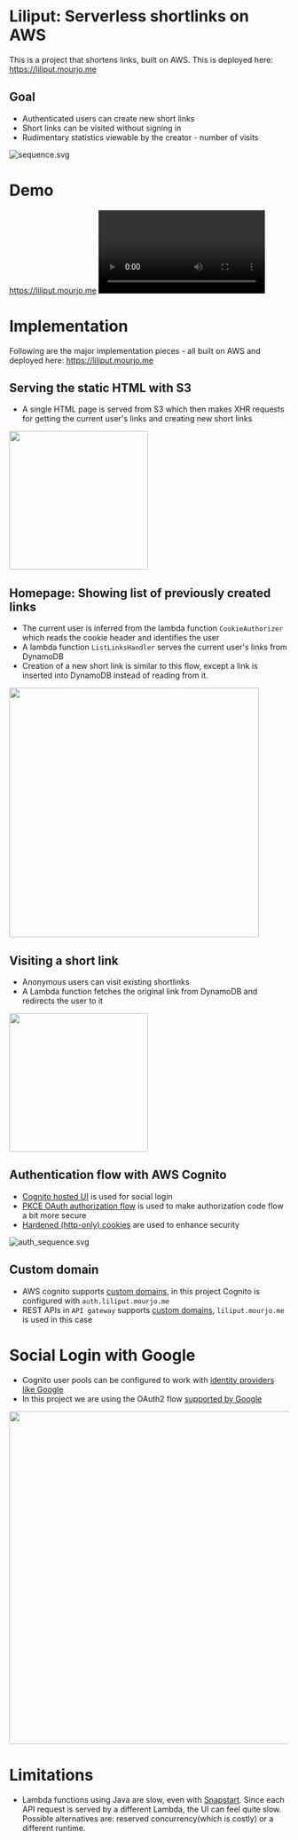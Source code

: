 # Liliput: Serverless shortlinks on AWS
This is a project that shortens links, built on AWS. This is deployed here:
https://liliput.mourjo.me



## Goal
- Authenticated users can create new short links
- Short links can be visited without signing in
- Rudimentary statistics viewable by the creator - number of visits

![sequence.svg](https://raw.githubusercontent.com/mourjo/diagrams/master/liliput_blog_images/out/high_level_sequence.svg)

# Demo
https://liliput.mourjo.me
![video](src/test/resources/liliput.mp4)


# Implementation

Following are the major implementation pieces - all built on AWS and deployed here: https://liliput.mourjo.me

## Serving the static HTML with S3
- A single HTML page is served from S3 which then makes XHR requests for getting the current user's links and creating new short links 

<img src="https://raw.githubusercontent.com/mourjo/diagrams/master/liliput_blog_images/out/lambda_1_index_html.svg" width="250px">

## Homepage: Showing list of previously created links
- The current user is inferred from the lambda function `CookieAuthorizer` which reads the cookie header and identifies the user
- A lambda function `ListLinksHandler` serves the current user's links from DynamoDB
- Creation of a new short link is similar to this flow, except a link is inserted into DynamoDB instead of reading from it.

<img src="https://raw.githubusercontent.com/mourjo/diagrams/master/liliput_blog_images/out/lambda_2_list_links.svg" width="450px">



## Visiting a short link
- Anonymous users can visit existing shortlinks 
- A Lambda function fetches the original link from DynamoDB and redirects the user to it

<img src="https://raw.githubusercontent.com/mourjo/diagrams/master/liliput_blog_images/out/lambda_4_expand_link.svg" width="250px">

## Authentication flow with AWS Cognito

- [Cognito hosted UI](https://docs.aws.amazon.com/cognito/latest/developerguide/cognito-user-pools-app-integration.html) is used for social login
- [PKCE OAuth authorization flow](https://docs.aws.amazon.com/cognito/latest/developerguide/using-pkce-in-authorization-code.html) is used to make authorization code flow a bit more secure
- [Hardened (http-only) cookies](https://www.freecodecamp.org/news/web-security-hardening-http-cookies-be8d8d8016e1/) are used to enhance security


![auth_sequence.svg](https://raw.githubusercontent.com/mourjo/diagrams/master/liliput_blog_images/out/auth_sequence.svg)


## Custom domain
- AWS cognito supports [custom domains](https://docs.aws.amazon.com/cognito/latest/developerguide/cognito-user-pools-add-custom-domain.html), in this project Cognito is configured with `auth.liliput.mourjo.me`
- REST APIs in `API gateway` supports [custom domains](https://docs.aws.amazon.com/apigateway/latest/developerguide/how-to-custom-domains.html), `liliput.mourjo.me` is used in this case

# Social Login with Google
- Cognito user pools can be configured to work with [identity providers like Google](https://docs.aws.amazon.com/cognito/latest/developerguide/cognito-user-pools-identity-federation.html)
- In this project we are using the OAuth2 flow [supported by Google](https://developers.google.com/identity/protocols/oauth2) 


<img src="src/test/resources/cognito-federated.png" width="600px">


# Limitations
- Lambda functions using Java are slow, even with [Snapstart](https://docs.aws.amazon.com/lambda/latest/dg/snapstart.html). 
  Since each API request is served by a different Lambda, the UI can feel quite slow.
  Possible alternatives are: reserved concurrency(which is costly) or a different runtime.
